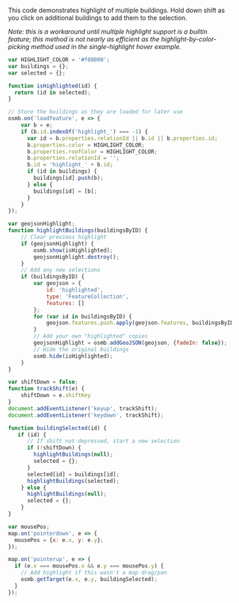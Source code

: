 <link rel="stylesheet" href="https://raw.githubusercontent.com/OSMBuildings/OSMBuildings/master/dist/OSMBuildings/OSMBuildings.css">
<link rel=stylesheet href=assets/tutorial_prep.css>
<script src=https://rawgit.com/OSMBuildings/OSMBuildings/master/dist/OSMBuildings/OSMBuildings.js></script>

<div id='map'></div>

<script src=assets/tutorial_prep.js></script>

<script>
var HIGHLIGHT_COLOR = '#f08000';
var buildings = {};
var selected = {};

function isHighlighted(id) {
  return (id in selected);
}

// Store the buildings as they are loaded for later use
osmb.on('loadfeature', e => {
    var b = e;
    if (b.id.indexOf('highlight_') === -1) {
      var id = b.properties.relationId || b.id || b.properties.id;
      b.properties.color = HIGHLIGHT_COLOR;
      b.properties.roofColor = HIGHLIGHT_COLOR;
      b.properties.relationId = '';
      b.id = 'highlight_' + b.id;
      if (id in buildings) {
        buildings[id].push(b);
      } else {
        buildings[id] = [b];
      }
    }
});

var geojsonHighlight;
function highlightBuildings(buildingsByID) {
    // Clear previous highlight
    if (geojsonHighlight) {
        osmb.show(isHighlighted);
        geojsonHighlight.destroy();
    }
    // Add any new selections
    if (buildingsByID) {
        var geojson = {
            id: 'highlighted',
            type: 'FeatureCollection',
            features: []
        };
        for (var id in buildingsByID) {
            geojson.features.push.apply(geojson.features, buildingsByID[id]);
        }
        // Add your own "highlighted" copies
        geojsonHighlight = osmb.addGeoJSON(geojson, {fadeIn: false});
        // Hide the original buildings
        osmb.hide(isHighlighted);
    }
}

var shiftDown = false;
function trackShift(e) {
    shiftDown = e.shiftKey
}
document.addEventListener('keyup', trackShift);
document.addEventListener('keydown', trackShift);

function buildingSelected(id) {
   if (id) {
      // If shift not depressed, start a new selection
      if (!shiftDown) {
        highlightBuildings(null);
        selected = {};
      }
      selected[id] = buildings[id];
      highlightBuildings(selected);
    } else {
      highlightBuildings(null);
      selected = {};
    } 
}

var mousePos;
map.on('pointerdown', e => {
  mousePos = {x: e.x, y: e.y};
});

map.on('pointerup', e => {
  if (e.x === mousePos.x && e.y === mousePos.y) {
    // Add highlight if this wasn't a map drag/pan
    osmb.getTarget(e.x, e.y, buildingSelected);
  }
});
</script>

This code demonstrates highlight of multiple buildings. Hold down shift as you click on additional buildings to add them to the selection.

_Note: this is a workaround until multiple highlight support is a builtin feature; this method is not nearly as efficient as the highlight-by-color- picking method used in the single-highlight hover example._

````javascript
var HIGHLIGHT_COLOR = '#f08000';
var buildings = {};
var selected = {};

function isHighlighted(id) {
  return (id in selected);
}

// Store the buildings as they are loaded for later use
osmb.on('loadfeature', e => {
    var b = e;
    if (b.id.indexOf('highlight_') === -1) {
      var id = b.properties.relationId || b.id || b.properties.id;
      b.properties.color = HIGHLIGHT_COLOR;
      b.properties.roofColor = HIGHLIGHT_COLOR;
      b.properties.relationId = '';
      b.id = 'highlight_' + b.id;
      if (id in buildings) {
        buildings[id].push(b);
      } else {
        buildings[id] = [b];
      }
    }
});

var geojsonHighlight;
function highlightBuildings(buildingsByID) {
    // Clear previous highlight
    if (geojsonHighlight) {
        osmb.show(isHighlighted);
        geojsonHighlight.destroy();
    }
    // Add any new selections
    if (buildingsByID) {
        var geojson = {
            id: 'highlighted',
            type: 'FeatureCollection',
            features: []
        };
        for (var id in buildingsByID) {
            geojson.features.push.apply(geojson.features, buildingsByID[id]);
        }
        // Add your own "highlighted" copies
        geojsonHighlight = osmb.addGeoJSON(geojson, {fadeIn: false});
        // Hide the original buildings
        osmb.hide(isHighlighted);
    }
}

var shiftDown = false;
function trackShift(e) {
    shiftDown = e.shiftKey
}
document.addEventListener('keyup', trackShift);
document.addEventListener('keydown', trackShift);

function buildingSelected(id) {
   if (id) {
      // If shift not depressed, start a new selection
      if (!shiftDown) {
        highlightBuildings(null);
        selected = {};
      }
      selected[id] = buildings[id];
      highlightBuildings(selected);
    } else {
      highlightBuildings(null);
      selected = {};
    } 
}

var mousePos;
map.on('pointerdown', e => {
  mousePos = {x: e.x, y: e.y};
});

map.on('pointerup', e => {
  if (e.x === mousePos.x && e.y === mousePos.y) {
    // Add highlight if this wasn't a map drag/pan
    osmb.getTarget(e.x, e.y, buildingSelected);
  }
});
  
````
